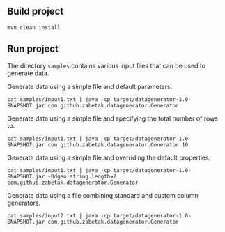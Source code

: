 ## Build project
```
mvn clean install
```
## Run project

The directory `samples` contains various input files that can be used to
generate data.

Generate data using a simple file and default parameters.
```
cat samples/input1.txt | java -cp target/datagenerator-1.0-SNAPSHOT.jar com.github.zabetak.datagenerator.Generator
```

Generate data using a simple file and specifying the total number of rows to.
```
cat samples/input1.txt | java -cp target/datagenerator-1.0-SNAPSHOT.jar com.github.zabetak.datagenerator.Generator 10
```

Generate data using a simple file and overriding the default properties.
```
cat samples/input1.txt | java -cp target/datagenerator-1.0-SNAPSHOT.jar -Ddgen.string.length=2 com.github.zabetak.datagenerator.Generator
```

Generate data using a file combining standard and custom column generators.
```
cat samples/input2.txt | java -cp target/datagenerator-1.0-SNAPSHOT.jar com.github.zabetak.datagenerator.Generator
```